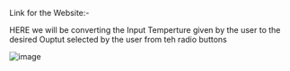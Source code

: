 Link for the Website:- 

HERE we will be converting the Input Temperture given by the user to the desired Ouptut selected by the user from teh radio buttons

![image](https://github.com/KaifullaKazim/Temperature_Converter/assets/113112009/d9b061a1-cd9d-4478-8cc7-1ac0b3439cf7)
